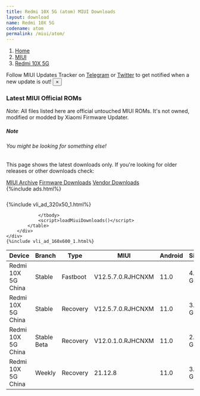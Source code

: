 ```yaml
---
title: Redmi 10X 5G (atom) MIUI Downloads
layout: download
name: Redmi 10X 5G
codename: atom
permalink: /miui/atom/
---
```

<nav aria-label="breadcrumb">
    <ol class="breadcrumb">
        <li class="breadcrumb-item"><a href="/">Home</a></li>
        <li class="breadcrumb-item"><a href="/miui/">MIUI</a></li>
        <li class="breadcrumb-item active" aria-current="page"><a href="/miui/atom/">Redmi 10X 5G</a></li>
    </ol>
</nav>
<div class="alert alert-primary alert-dismissible fade show" role="alert">
    Follow MIUI Updates Tracker on <a href="https://t.me/MIUIUpdatesTracker" class="alert-link">Telegram</a>
     or <a href="https://twitter.com/MiFwUpdater" class="alert-link">Twitter</a> to get notified when a new update is out!
    <button type="button" class="close" data-dismiss="alert" aria-label="Close">
        <span aria-hidden="true">&times;</span>
    </button>
</div>

### Latest MIUI Official ROMs
*Note*: All files listed here are official untouched MIUI ROMs. It's not owned, modified or modded by Xiaomi Firmware Updater.
<div class="card">
  <div class="card-body">
    <h5 class="card-title">Note</h5>
    <h6 class="card-subtitle mb-2 text-muted">You might be looking for something else!</h6>
    <p class="card-text">This page shows the latest downloads only.
     If you're looking for older releases or other downloads check:</p>
    <a href="/archive/miui/atom/" class="card-link">MIUI Archive</a>
    <a href="/firmware/atom/" class="card-link">Firmware Downloads</a>
    <a href="/vendor/atom/" class="card-link">Vendor Downloads</a>
  </div>
</div>
{%include ads.html%}
<div class="row justify-content-center">
    <div class="col-10">
        <div class="table-responsive-md" style="margin-top: 25px;">
            {%include vli_ad_320x50_1.html%}
            <table id="miui" class="display dt-responsive nowrap compact table table-striped table-hover table-sm">
                <thead class="thead-dark">
                    <tr>
                        <th data-ref="device">Device</th>
                        <th data-ref="branch">Branch</th>
                        <th data-ref="type">Type</th>
                        <th data-ref="miui">MIUI</th>
                        <th data-ref="android">Android</th>
                        <th data-ref="size">Size</th>
                        <th data-ref="size">Date</th>
                        <th data-ref="link">Link</th>
                    </tr>
                </thead>
                <tbody>
                <tr><td>Redmi 10X 5G China</td><td>Stable</td><td>Fastboot</td><td>V12.5.7.0.RJHCNXM</td><td>11.0</td><td>4.5 GB</td><td>2021-10-25</td><td><a href="/miui/atom/stable/V12.5.7.0.RJHCNXM/">Download</a></td></tr>
<tr><td>Redmi 10X 5G China</td><td>Stable</td><td>Recovery</td><td>V12.5.7.0.RJHCNXM</td><td>11.0</td><td>3.2 GB</td><td>2021-11-05</td><td><a href="/miui/atom/stable/V12.5.7.0.RJHCNXM/">Download</a></td></tr>
<tr><td>Redmi 10X 5G China</td><td>Stable Beta</td><td>Recovery</td><td>V12.0.1.0.RJHCNXM</td><td>11.0</td><td>2.8 GB</td><td>2021-04-28</td><td><a href="/miui/atom/stable beta/V12.0.1.0.RJHCNXM/">Download</a></td></tr>
<tr><td>Redmi 10X 5G China</td><td>Weekly</td><td>Recovery</td><td>21.12.8</td><td>11.0</td><td>3.7 GB</td><td>2021-12-09</td><td><a href="/miui/atom/weekly/21.12.8/">Download</a></td></tr>

                </tbody>
                <script>loadMiuiDownloads()</script>
            </table>
        </div>
    </div>
    {%include vli_ad_160x600_1.html%}
</div>
